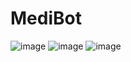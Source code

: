 # MediBot
![image](https://github.com/Aminah2442/MediBot/assets/117970406/496273b5-fff8-4129-bf12-b11bb137b1ca)
![image](https://github.com/Aminah2442/MediBot/assets/117970406/8bd1b5eb-804b-40ca-92e3-9f03f45db1a7)
![image](https://github.com/Aminah2442/MediBot/assets/117970406/6ab45cb4-0b6d-4cf4-a192-3e40e2a888b0)
